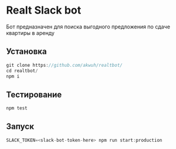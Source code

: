 # Realt Slack bot

Бот предназначен для поиска выгодного предложения по сдаче квартиры в аренду

## Установка

```javascript
git clone https://github.com/akwuh/realtbot/
cd realtbot/
npm i
```

## Тестирование

```javascript
npm test
```


## Запуск

```javascript
SLACK_TOKEN=<slack-bot-token-here> npm run start:production
```
